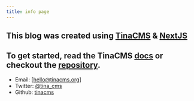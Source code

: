 ```yaml
---
title: info page
---
```

## This blog was created using [TinaCMS](https://tinacms.org) & [NextJS](https://nextjs.org/) 

## To get started, read the TinaCMS [docs](https://tinacms.org/docs) or checkout the [repository](https://github.com/kendallstrautman/brevifolia-next-tinacms).

- Email: [hello@tinacms.org]
- Twitter: [@tina_cms](https://twitter.com/tina_cms)
- Github: [tinacms](https://github.com/tinacms/tinacms)